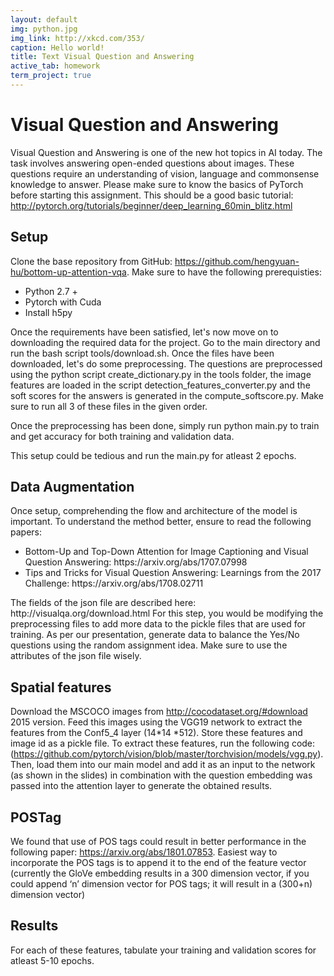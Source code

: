 ```yaml
---
layout: default
img: python.jpg
img_link: http://xkcd.com/353/
caption: Hello world!
title: Text Visual Question and Answering
active_tab: homework
term_project: true
---
```


# Visual Question and Answering 


Visual Question and Answering is one of the new hot topics in AI today. The task involves answering open-ended questions about images. These questions require an understanding of vision, language and commonsense knowledge to answer. Please make sure to know the basics of  PyTorch before starting this assignment. This should be a good basic tutorial: http://pytorch.org/tutorials/beginner/deep_learning_60min_blitz.html




##  Setup


Clone the base repository from GitHub: https://github.com/hengyuan-hu/bottom-up-attention-vqa. Make sure to have the following prerequisties:
<ul>
        <li> Python 2.7 +
        </li>
        <li> Pytorch with Cuda
        </li>
        <li> Install h5py</li>
</ul>


Once the requirements have been satisfied, let's now move on to downloading the required data for the project. Go to the main directory and run the bash script tools/download.sh. Once the files have been downloaded, let's do some preprocessing. The questions are preprocessed using the python script create_dictionary.py in the tools folder, the image features are loaded in the script detection_features_converter.py and the soft scores for the answers is generated in the compute_softscore.py. Make sure to run all 3 of these files in the given order.


Once the preprocessing has been done, simply run python main.py to train and get accuracy for both training and validation data.


This setup could be tedious and run the main.py for atleast 2 epochs.


## Data Augmentation


Once setup, comprehending the flow and architecture of the model is important. To understand the method better, ensure to read the following papers:
<ul>
        <li>Bottom-Up and Top-Down Attention for Image Captioning and Visual Question Answering: https://arxiv.org/abs/1707.07998 </li>
        <li>Tips and Tricks for Visual Question Answering: Learnings from the 2017 Challenge: https://arxiv.org/abs/1708.02711 </li>
</ul>
The fields of the json file are described here: http://visualqa.org/download.html
For this step, you would be modifying the preprocessing files to add more data to the pickle files that are used for training. As per our presentation, generate data to balance the Yes/No questions using the random assignment idea. Make sure to use the attributes of the json file wisely.


## Spatial features


Download the MSCOCO images from http://cocodataset.org/#download 2015 version. Feed this images using the VGG19 network to extract the features from the Conf5_4 layer (14*14 *512). Store these features and image id as a pickle file. To extract these features, run the following code: (https://github.com/pytorch/vision/blob/master/torchvision/models/vgg.py). Then, load them into our main model and add it as an input to the network (as shown in the slides) in combination with the question embedding was passed into the attention layer to generate the obtained results. 


## POSTag

We found that use of POS tags could result in better performance in the following paper: https://arxiv.org/abs/1801.07853. Easiest way to incorporate the POS tags is to append it to the end of the feature vector (currently the GloVe embedding results in a 300 dimension vector, if you could append ‘n’ dimension vector for POS tags; it will result in a (300+n) dimension vector)


## Results

For each of these features, tabulate your training and validation scores for atleast 5-10 epochs.  

